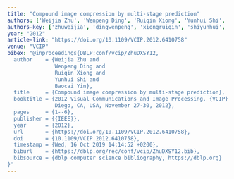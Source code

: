 ```yaml
---
title: "Compound image compression by multi-stage prediction"
authors: ['Weijia Zhu', 'Wenpeng Ding', 'Ruiqin Xiong', 'Yunhui Shi', 'Baocai Yin']
authors-key: ['zhuweijia', 'dingwenpeng', 'xiongruiqin', 'shiyunhui', 'yinbaocai']
year: "2012"
article-link: "https://doi.org/10.1109/VCIP.2012.6410758"
venue: "VCIP"
bibex: "@inproceedings{DBLP:conf/vcip/ZhuDXSY12,
  author    = {Weijia Zhu and
               Wenpeng Ding and
               Ruiqin Xiong and
               Yunhui Shi and
               Baocai Yin},
  title     = {Compound image compression by multi-stage prediction},
  booktitle = {2012 Visual Communications and Image Processing, {VCIP} 2012, San
               Diego, CA, USA, November 27-30, 2012},
  pages     = {1--6},
  publisher = {{IEEE}},
  year      = {2012},
  url       = {https://doi.org/10.1109/VCIP.2012.6410758},
  doi       = {10.1109/VCIP.2012.6410758},
  timestamp = {Wed, 16 Oct 2019 14:14:52 +0200},
  biburl    = {https://dblp.org/rec/conf/vcip/ZhuDXSY12.bib},
  bibsource = {dblp computer science bibliography, https://dblp.org}
}"
---
```

